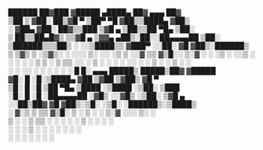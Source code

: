 

  ██████  ██▓███  ▓█████  ▄████▄   ██▓ ▄▄▄       ██▓    
▒██    ▒ ▓██░  ██▒▓█   ▀ ▒██▀ ▀█  ▓██▒▒████▄    ▓██▒    
░ ▓██▄   ▓██░ ██▓▒▒███   ▒▓█    ▄ ▒██▒▒██  ▀█▄  ▒██░    
  ▒   ██▒▒██▄█▓▒ ▒▒▓█  ▄ ▒▓▓▄ ▄██▒░██░░██▄▄▄▄██ ▒██░    
▒██████▒▒▒██▒ ░  ░░▒████▒▒ ▓███▀ ░░██░ ▓█   ▓██▒░██████▒
▒ ▒▓▒ ▒ ░▒▓▒░ ░  ░░░ ▒░ ░░ ░▒ ▒  ░░▓   ▒▒   ▓▒█░░ ▒░▓  ░
░ ░▒  ░ ░░▒ ░      ░ ░  ░  ░  ▒    ▒ ░  ▒   ▒▒ ░░ ░ ▒  ░
░  ░  ░  ░░          ░   ░         ▒ ░  ░   ▒     ░ ░   
      ░              ░  ░░ ░       ░        ░  ░    ░  ░
 █     █░ ▄▄▄        █████▒ █████▒██▓    ▓█████         
▓█░ █ ░█░▒████▄    ▓██   ▒▓██   ▒▓██▒    ▓█   ▀         
▒█░ █ ░█ ▒██  ▀█▄  ▒████ ░▒████ ░▒██░    ▒███           
░█░ █ ░█ ░██▄▄▄▄██ ░▓█▒  ░░▓█▒  ░▒██░    ▒▓█  ▄         
░░██▒██▓  ▓█   ▓██▒░▒█░   ░▒█░   ░██████▒░▒████▒        
░ ▓░▒ ▒   ▒▒   ▓▒█░ ▒ ░    ▒ ░   ░ ▒░▓  ░░░ ▒░ ░        
  ▒ ░ ░    ▒   ▒▒ ░ ░      ░     ░ ░ ▒  ░ ░ ░  ░        
  ░   ░    ░   ▒    ░ ░    ░ ░     ░ ░      ░           
    ░          ░  ░                  ░  ░   ░  ░        
                                                        
